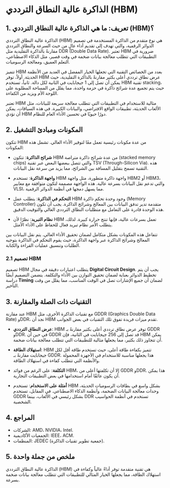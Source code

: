# الذاكرة عالية النطاق الترددي (HBM)

## 1. تعريف: ما هي **الذاكرة عالية النطاق الترددي (HBM)**؟
الذاكرة عالية النطاق الترددي (HBM) هي نوع متقدم من الذاكرة المستخدمة في تصميم الدوائر الرقمية، والتي تهدف إلى تقديم أداء عالٍ من حيث السرعة والنطاق الترددي مقارنةً بالذاكرة التقليدية مثل DDR (Double Data Rate). تعتبر HBM ضرورية في التطبيقات التي تتطلب معالجة بيانات ضخمة في وقت قصير، مثل الذكاء الاصطناعي، التعلم العميق، ومعالجة الرسوميات. 

تتميز HBM بعدد من الخصائص التقنية التي تجعلها الخيار المفضل في العديد من الأنظمة الحديثة. أولاً، توفر HBM عرض نطاق ترددي أعلى بكثير مقارنةً بالذاكرة التقليدية، حيث يمكن أن تصل إلى 1 جيجابايت في الثانية لكل دالة. ثانياً، تستخدم HBM تقنية stacking، حيث يتم تجميع عدة شرائح ذاكرة في حزمة واحدة، مما يقلل من المساحة المطلوبة على اللوحة الأم ويزيد من الكفاءة. 

تعتبر HBM مثالية للاستخدام في التطبيقات التي تتطلب معالجة سريعة للبيانات، مثل الألعاب الحديثة، تطبيقات الواقع الافتراضي، والبيانات الكبيرة. في هذه السياقات، يمكن أن تؤدي HBM دورًا حيويًا في تحسين الأداء العام للنظام. 

## 2. المكونات ومبادئ التشغيل
تتكون HBM من عدة مكونات رئيسية تعمل معًا لتوفير الأداء العالي. تشمل هذه المكونات:

- **شرائح الذاكرة**: تتكون HBM من عدة شرائح ذاكرة متراصة (stacked memory chips) والتي تتصل ببعضها البعض عبر تقنية TSV (Through-Silicon Via). هذه التقنية تسمح بتقليل المسافة بين الشرائح، مما يزيد من سرعة نقل البيانات.

- **واجهة الذاكرة**: تستخدم HBM واجهة ذاكرة متطورة، مثل واجهة HBM2 أو HBM3، والتي تدعم نقل البيانات بسرعة عالية. هذه الواجهة مصممة لتكون متوافقة مع معايير VLSI، مما يسهل دمجها في أنظمة الدوائر الرقمية.

- **التحكم في الذاكرة**: يتطلب عمل HBM وجود وحدة تحكم ذاكرة (Memory Controller) متقدمة تدير تدفق البيانات بين المعالج وشرائح الذاكرة. يجب أن تكون هذه الوحدة قادرة على التعامل مع متطلبات النطاق الترددي العالي والتوقيت الدقيق.

- **نظام التبريد**: نظرًا لأن HBM تعمل بسرعات عالية، فإنها تنتج حرارة كبيرة. لذلك، يتطلب الأمر نظام تبريد فعال للحفاظ على الأداء الأمثل.

تتفاعل هذه المكونات بشكل متكامل لضمان تحقيق الأداء العالي. يتم نقل البيانات بين المعالج وشرائح الذاكرة عبر واجهة الذاكرة، حيث يقوم التحكم في الذاكرة بتوجيه الطلبات وتنسيق عمليات القراءة والكتابة.

### 2.1 تصميم HBM
تصميم HBM يتطلب اعتبارات دقيقة في مجال **Digital Circuit Design**. يجب أن يتم تخطيط الدوائر بعناية لضمان تحقيق التوازن بين الأداء والتكلفة. يتضمن التصميم أيضًا دراسة **Timing** لضمان أن جميع الإشارات تصل في الوقت المناسب، مما يقلل من وقت التأخير.

## 3. التقنيات ذات الصلة والمقارنة
عند مقارنة HBM مع تقنيات الذاكرة الأخرى، مثل GDDR (Graphics Double Data Rate) وDDR، نجد أن HBM تقدم ميزات فريدة تفوق تلك التقنيات في بعض الجوانب. 

- **عرض النطاق الترددي**: HBM توفر عرض نطاق ترددي أعلى بكثير مقارنةً بـ GDDR وDDR. في حين أن GDDR قد تصل إلى 256 جيجابايت في الثانية، فإن HBM يمكن أن تتجاوز ذلك بكثير، مما يجعلها مثالية للتطبيقات التي تتطلب معالجة بيانات ضخمة.

- **استهلاك الطاقة**: HBM تتميز بكفاءة طاقة أعلى، حيث تستخدم طاقة أقل لكل جيجابايت مقارنةً بـ GDDR. هذا يجعلها مناسبة للاستخدام في الأجهزة المحمولة والأنظمة التي تتطلب كفاءة في استهلاك الطاقة.

- **التكلفة**: على الرغم من فوائد HBM، إلا أن تكلفتها أعلى من GDDR وDDR. هذا يمكن أن يكون عائقًا أمام استخدامها في بعض التطبيقات التجارية.

- **أمثلة على الاستخدام**: تستخدم HBM بشكل واسع في بطاقات الرسوميات الحديثة، وحدات معالجة البيانات الضخمة، وأنظمة الذكاء الاصطناعي. في المقابل، تستخدم GDDR بشكل رئيسي في الألعاب، بينما DDR تستخدم في أنظمة الحواسيب الشخصية.

## 4. المراجع
- الشركات: AMD، NVIDIA، Intel.
- الجمعيات الأكاديمية: IEEE، ACM.
- المنظمات: JEDEC (جمعية تطوير تقنيات الذاكرة).

## 5. ملخص من جملة واحدة
الذاكرة عالية النطاق الترددي (HBM) هي تقنية متقدمة توفر أداءً عالياً وكفاءة في استهلاك الطاقة، مما يجعلها الخيار المثالي للتطبيقات التي تتطلب معالجة بيانات ضخمة بسرعة.